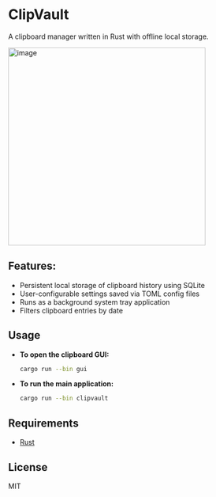 # ClipVault
A clipboard manager written in Rust with offline local storage.

<img width="400" height="400" alt="image" src="https://github.com/user-attachments/assets/524cf4bc-8a00-428d-ab70-0b52d2676069" />

## Features:
- Persistent local storage of clipboard history using SQLite
- User-configurable settings saved via TOML config files
- Runs as a background system tray application
- Filters clipboard entries by date

## Usage

- **To open the clipboard GUI:**
    ```sh
    cargo run --bin gui
    ```

- **To run the main application:**
    ```sh
    cargo run --bin clipvault
    ```

## Requirements

- [Rust](https://www.rust-lang.org/tools/install)

## License

MIT
